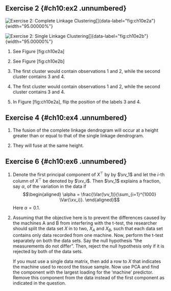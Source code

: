 Exercise 2 {#ch10:ex2 .unnumbered}
----------

![Exercise 2: Complete Linkage
Clustering[]{data-label="fig:ch10e2a"}](../img/ch10e2a.png){width="95.00000%"}

![Exercise 2: Single Linkage
Clustering[]{data-label="fig:ch10e2b"}](../img/ch10e2b.png){width="95.00000%"}

1.  See Figure \[fig:ch10e2a\]

2.  See Figure \[fig:ch10e2b\]

3.  The first cluster would contain observations 1 and 2, while the
    second cluster contains 3 and 4.

4.  The first cluster would contain observations 1 and 2, while the
    second cluster contains 3 and 4.

5.  In Figure \[fig:ch10e2a\], flip the position of the labels 3 and 4.

Exercise 4 {#ch10:ex4 .unnumbered}
----------

1.  The fusion of the complete linkage dendrogram will occur at a height
    greater than or equal to that of the single linkage dendrogram.

2.  They will fuse at the same height.

Exercise 6 {#ch10:ex6 .unnumbered}
----------

1.  Denote the first principal component of $X^\top$ by by $\vv_1$ and
    let the $i$-th column of $X^\top$ be denoted by $\xv_i$. Then
    $\vv_1$ explains a fraction, say $\alpha$, of the variation in the
    data if $$\begin{aligned}
                \alpha = \frac{\Var(\vv_1)}{\sum_{i=1}^{1000} \Var(\xv_i)}.
            \end{aligned}$$ Here $\alpha = 0.1$.

2.  Assuming that the objective here is to prevent the differences
    caused by the machines A and B from interfering with the t-test, the
    researcher should split the data set $X$ in to two, $X_A$ and $X_B$,
    such that each data set contains only data recorded from one
    machine. Now, perform the t-test separately on both the data sets.
    Say the null hypothesis “the measurements do not differ”. Then,
    reject the null hypothesis only if it is rejected by both of the
    data sets.

    If you must use a single data matrix, then add a row to $X$ that
    indicates the machine used to record the tissue sample. Now use PCA
    and find the component with the largest loading for the ‘machine’
    predictor. Remove this component from the data instead of the first
    component as indicated in the question.
